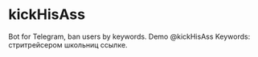 # kickHisAss

Bot for Telegram, ban users by keywords. Demo @kickHisAss Keywords: стритрейсером школьниц ссылке. 

